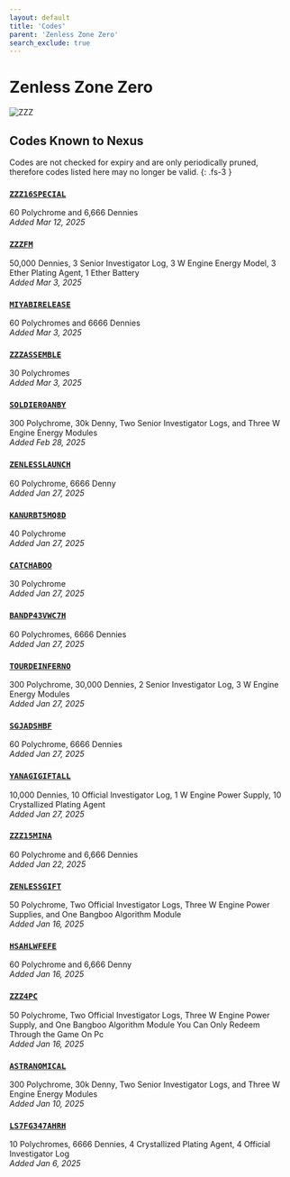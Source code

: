 ```yaml
---
layout: default
title: 'Codes'
parent: 'Zenless Zone Zero'
search_exclude: true
---
```


# Zenless Zone Zero

![ZZZ](https://cdn.discordapp.com/emojis/1323743245565427803.png)

## Codes Known to Nexus

Codes are not checked for expiry and are only periodically pruned, therefore codes listed here may no longer be valid.
{: .fs-3 }

### [`ZZZ16SPECIAL`](https://zenless.hoyoverse.com/redemption?code=ZZZ16SPECIAL)

60 Polychrome and 6,666 Dennies<br />*Added Mar 12, 2025*

### [`ZZZFM`](https://zenless.hoyoverse.com/redemption?code=ZZZFM)

50,000 Dennies, 3 Senior Investigator Log, 3 W Engine Energy Model, 3 Ether Plating Agent, 1 Ether Battery<br />*Added Mar 3, 2025*

### [`MIYABIRELEASE`](https://zenless.hoyoverse.com/redemption?code=MIYABIRELEASE)

60 Polychromes  and 6666 Dennies<br />*Added Mar 3, 2025*

### [`ZZZASSEMBLE`](https://zenless.hoyoverse.com/redemption?code=ZZZASSEMBLE)

30 Polychromes<br />*Added Mar 3, 2025*

### [`SOLDIER0ANBY`](https://zenless.hoyoverse.com/redemption?code=SOLDIER0ANBY)

300 Polychrome, 30k Denny, Two Senior Investigator Logs, and Three W Engine Energy Modules<br />*Added Feb 28, 2025*

### [`ZENLESSLAUNCH`](https://zenless.hoyoverse.com/redemption?code=ZENLESSLAUNCH)

60 Polychrome, 6666 Denny<br />*Added Jan 27, 2025*

### [`KANURBT5MQ8D`](https://zenless.hoyoverse.com/redemption?code=KANURBT5MQ8D)

40 Polychrome<br />*Added Jan 27, 2025*

### [`CATCHABOO`](https://zenless.hoyoverse.com/redemption?code=CATCHABOO)

30 Polychrome<br />*Added Jan 27, 2025*

### [`BANDP43VWC7H`](https://zenless.hoyoverse.com/redemption?code=BANDP43VWC7H)

60 Polychromes, 6666 Dennies<br />*Added Jan 27, 2025*

### [`TOURDEINFERNO`](https://zenless.hoyoverse.com/redemption?code=TOURDEINFERNO)

300 Polychrome, 30,000 Dennies, 2 Senior Investigator Log, 3 W Engine Energy Modules<br />*Added Jan 27, 2025*

### [`SGJADSHBF`](https://zenless.hoyoverse.com/redemption?code=SGJADSHBF)

60 Polychrome, 6666 Dennies<br />*Added Jan 27, 2025*

### [`YANAGIGIFTALL`](https://zenless.hoyoverse.com/redemption?code=YANAGIGIFTALL)

10,000 Dennies, 10 Official Investigator Log, 1  W Engine Power Supply, 10 Crystallized Plating Agent<br />*Added Jan 27, 2025*

### [`ZZZ15MINA`](https://zenless.hoyoverse.com/redemption?code=ZZZ15MINA)

60 Polychrome and 6,666 Dennies<br />*Added Jan 22, 2025*

### [`ZENLESSGIFT`](https://zenless.hoyoverse.com/redemption?code=ZENLESSGIFT)

50 Polychrome, Two Official Investigator Logs, Three W Engine Power Supplies, and One Bangboo Algorithm Module<br />*Added Jan 16, 2025*

### [`HSAHLWFEFE`](https://zenless.hoyoverse.com/redemption?code=HSAHLWFEFE)

60 Polychrome and 6,666 Denny<br />*Added Jan 16, 2025*

### [`ZZZ4PC`](https://zenless.hoyoverse.com/redemption?code=ZZZ4PC)

50 Polychrome, Two Official Investigator Logs, Three W Engine Power Supply, and One Bangboo Algorithm Module   You Can Only Redeem Through the Game On Pc<br />*Added Jan 16, 2025*

### [`ASTRANOMICAL`](https://zenless.hoyoverse.com/redemption?code=ASTRANOMICAL)

300 Polychrome, 30k Denny, Two Senior Investigator Logs, and Three W Engine Energy Modules<br />*Added Jan 10, 2025*

### [`LS7FG347AHRH`](https://zenless.hoyoverse.com/redemption?code=LS7FG347AHRH)

10 Polychromes, 6666 Dennies, 4 Crystallized Plating Agent, 4 Official Investigator Log<br />*Added Jan 6, 2025*